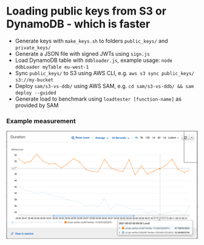 # Loading public keys from S3 or DynamoDB - which is faster

* Generate keys with `make_keys.sh` to folders `public_keys/` and `private_keys/`
* Generate a JSON file with signed JWTs using `sign.js`
* Load DynamoDB table with `ddbloader.js`, example usage: `node ddbLoader myTable eu-west-1`
* Sync `public_keys/` to S3 using AWS CLI, e.g. `aws s3 sync public_keys/ s3://my-bucket`
* Deploy `sam/s3-vs-ddb/` using AWS SAM, e.g. `cd sam/s3-vs-ddb/ && sam deploy --guided`
* Generate load to benchmark using `loadtester [function-name]` as provided by SAM


### Example measurement

![Cloudwatch graph](example_measurement.png)